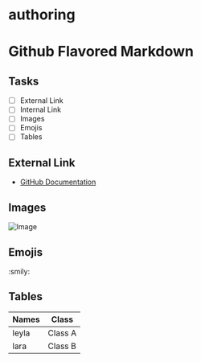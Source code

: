 # authoring
# Github Flavored Markdown

## Tasks
- [ ] External Link
- [ ] Internal Link
- [ ] Images
- [ ] Emojis
- [ ] Tables

## External Link
- [GitHub Documentation](https://help.github.com/en)


## Images
![Image](images/downloads.jpg)

## Emojis
:smily:

## Tables
| Names     | Class     |
|-----------|-----------|
| leyla      | Class A   |
| lara      | Class B   |
